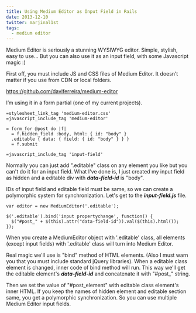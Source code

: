 ```yaml
---
title: Using Medium Editor as Input Field in Rails
date: 2013-12-10
twitter: marjinal1st
tags:
  - medium editor
---
```


Medium Editor is seriously a stunning WYSIWYG editor. Simple, stylish, easy to use… But you can also use it as an input field, with some Javascript magic :)

First off, you must include JS and CSS files of Medium Editor. It doesn’t matter if you use from CDN or local folders.

<https://github.com/daviferreira/medium-editor>

I’m using it in a form partial (one of my current projects).

    =stylesheet_link_tag 'medium-editor.css'
    =javascript_include_tag 'medium-editor'

    = form_for @post do |f|
      = f.hidden_field :body, html: { id: "body" }
      .editable { data: { field: { id: "body" } } }
      = f.submit

    =javascript_include_tag 'input-field'


Normally you can just add ".editable" class on any element you like but you can't do it for an input field. What I've done is, I just created my input field as hidden and a editable div with ***data-field-id*** is "body".

IDs of input field and editable field must be same, so we can create a polymorphic system for synchronization. Let's get to the ***input-field.js*** file.

    var editor = new MediumEditor('.editable');

    $('.editable').bind('input propertychange', function() {
      $("#post_" + $(this).attr("data-field-id")).val($(this).html());
    });


When you create a MediumEditor object with '.editable' class, all elements (except input fields) with '.editable' class will turn into Medium Editor.

Real magic we'll use is "bind" method of HTML elements. (Also I must warn you that you must include standard jQuery libraries). When a editable class element is changed, inner code of bind method will run. This way we'll get the editable element's ***data-field-id*** and concatenate it with "#post_" string.

Then we set the value of "#post_element" with editable class element's inner HTML. If you keep the names of hidden element and editable section same, you get a polymorphic synchronization. So you can use multiple Medium Editor input fields.

